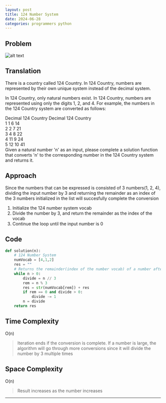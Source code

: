 ```yaml
---
layout: post
title: 124 Number System
date: 2024-06-28
categories: programmers python
---
```


## Problem
![alt text](/blog/public/img/124NumberSystem.png)

## Translation
There is a country called 124 Country. In 124 Country, numbers are represented by their own unique system instead of the decimal system.

In 124 Country, only natural numbers exist.
In 124 Country, numbers are represented using only the digits 1, 2, and 4.
For example, the numbers in the 124 Country system are converted as follows:

Decimal	124 Country	Decimal	124 Country  
1	1	6	14  
2	2	7	21  
3	4	8	22  
4	11	9	24  
5	12	10	41  
Given a natural number 'n' as an input, please complete a solution function that converts 'n' to the corresponding number in the 124 Country system and returns it.

## Approach
Since the numbers that can be expressed is consisted of 3 numbers(1, 2, 4), dividing the input number by 3 and returning the remainder as an index of the 3 numbers initialized in the list will succesfully complete the conversion
1. Initialize the 124 number system vocab
2. Divide the number by 3, and return the remainder as the index of the vocab
3. Continue the loop until the input number is 0

## Code
```python
def solution(n):
    # 124 Number System
    numVocab = [4,1,2]
    res = ""
    # Returns the remainder(index of the number vocab) of a number after dividing by 3
    while n > 0:
        divide = n // 3
        rem = n % 3
        res = str(numVocab[rem]) + res
        if rem == 0 and divide > 0:
            divide -= 1
        n = divide            
    return res
```
## Time Complexity
O(n)
> Iteration ends if the conversion is complete. If a number is large, the algorithm will go through more conversions since it will divide the number by 3 multiple times

## Space Complexity
O(n)
> Result increases as the number increases

---